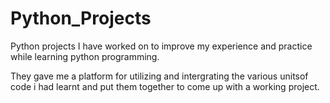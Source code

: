 # Python_Projects

Python projects I have worked on to improve my experience and practice while learning python programming.

They gave me a platform for utilizing and intergrating the various unitsof code i had learnt and put them together to come up with a working project.